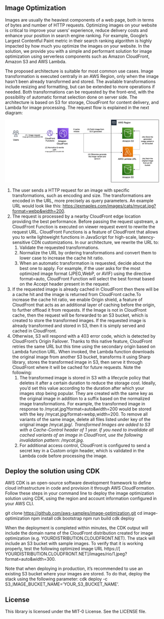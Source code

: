 ## Image Optimization

Images are usually the heaviest components of a web page, both in terms of bytes and number of HTTP requests. Optimizing images on your website is critical to improve your users’ experience, reduce delivery costs and enhance your position in search engine ranking. For example, Google’s Largest Contentful Paint metric in their search ranking algorithm is highly impacted by how much you optimize the images on your website. In the solution, we provide you with a simple and performant solution for image optimization using serverless components such as Amazon CloudFront, Amazon S3 and AWS Lambda.

The proposed architecture is suitable for most common use cases. Image transformation is executed centrally in an AWS Region, only when the image hasn’t been already transformed and stored. The available transformations include resizing and formatting, but can be extended to more operations if needed. Both transformations can be requested by the front-end, with the possibility of automatic format selection done on server side. The architecture is based on S3 for storage, CloudFront for content delivery, and Lambda for image processing. The request flow is explained in the next diagram:

<img src="architecture.png" width="900">

1. The user sends a HTTP request for an image with specific transformations, such as encoding and size. The transformations are encoded in the URL, more precisely as query parameters. An example URL would look like this: https://exmaples.com/images/cats/mycat.jpg?format=webp&width=200.
2. The request is processed by a nearby CloudFront edge location providing the best performance. Before passing the request upstream, a CloudFront Function is executed on viewer request event to rewrite the request URL. CloudFront Functions is a feature of CloudFront that allows you to write lightweight functions in JavaScript for high-scale, latency-sensitive CDN customizations. In our architecture, we rewrite the URL to:
    1. Validate the requested transformations.
    2. Normalize the URL by ordering transformations and convert them to lower case to increase the cache hit ratio.
    3. When an automatic transformation is requested, decide about the best one to apply. For example, if the user asks for the most optimized image format (JPEG,WebP, or AVIF) using the directive format=auto, CloudFront Function will select the best format based on the Accept header present in the request.
3. If the requested image is already cached in CloudFront then there will be a cache hit and the image is returned from CloudFront cache.To increase the cache hit ratio, we enable Origin shield, a feature of CloudFront that acts as an additional layer of caching before the origin, to further offload it from requests. If the Image is not in CloudFront cache, then the request will be forwarded to an S3 bucket, which is created to store the transformed images. If the requested image is already transformed and stored in S3, then it is simply served and cached in CloudFront.
4. Otherwise, S3 will respond with a 403 error code, which is detected by CloudFront’s Origin Failover. Thanks to this native feature, CloudFront retries the same URL but this time using the secondary origin based on Lambda function URL. When invoked, the Lambda function downloads the original image from another S3 bucket, transforms it using Sharp library, stores the transformed image in S3, then serve it through CloudFront where it will be cached for future requests. Note the following:
    1. The transformed image is stored in S3 with a lifecycle policy that deletes it after a certain duration to reduce the storage cost. Ideally, you’d set this value according to the duration after which your images stop being popular. They are created with the same key as the original image in addition to a suffix based on the normalized image transformations. For example, the transformed image in response to /mycat.jpg?format=auto&width=200 would be stored with the key /mycat.jpg/format=webp,width=200. To remove all variants of the same image, delete all files listed under key of the original image /mycat.jpg/*. Transformed Images are added to S3 with a Cache-Control header of 1 year. If you need to invalidate all cached variants of an image in CloudFront, use the following invalidation pattern: /mycat.jpg*.
    2. For additional access control, CloudFront is configured to send a secret key in a Custom origin header, which is validated in the Lambda code before processing the image.

## Deploy the solution using CDK
AWS CDK is an open-source software development framework to define cloud infrastructure in code and provision it through AWS CloudFormation. Follow these steps in your command line to deploy the image optimization solution using CDK, using the region and account information configured in your AWS CLI. 

git clone https://github.com/aws-samples/image-optimization.git 
cd image-optimization
npm install
cdk bootstrap
npm run build
cdk deploy

When the deployment is completed within minutes, the CDK output will include the domain name of the CloudFront distribution created for image optimization (e.g. YOURDISTRIBUTION.CLOUDFRONT.NET). The stack will include an S3 bucket with sample images. To verify that it is working properly, test the following optimized image URL https://[ YOURDISTRIBUTION.CLOUDFRONT.NET]/images/rio/1.jpeg?format=auto&width=300. 

Note that when deploying in production, it’s recommended to use an existing S3 bucket where your images are stored. To do that, deploy the stack using the following parameter: cdk deploy -c S3_IMAGE_BUCKET_NAME=’YOUR_S3_BUCKET_NAME’. 



## License

This library is licensed under the MIT-0 License. See the LICENSE file.


